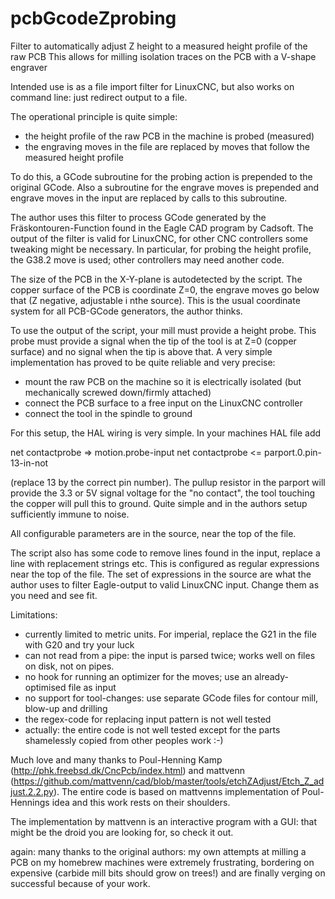 # pcbGcodeZprobing
Filter to automatically adjust Z height to a measured height profile of the raw PCB
This allows for milling isolation traces on the PCB with a V-shape engraver

Intended use is as a file import filter for LinuxCNC, but also works on command line:
just redirect output to a file.

The operational principle is quite simple:
- the height profile of the raw PCB in the machine is probed (measured)
- the engraving moves in the file are replaced by moves that follow the measured height profile

To do this, a GCode subroutine for the probing action is prepended to the original GCode.
Also a subroutine for the engrave moves is prepended and engrave moves in the input are replaced by calls
to this subroutine.

The author uses this filter to process GCode generated by the Fräskontouren-Function found in 
the Eagle CAD program by Cadsoft.
The output of the filter is valid for LinuxCNC, for other CNC controllers some tweaking might be necessary.
In particular, for probing the height profile, the G38.2 move is used; other controllers may need another code.

The size of the PCB in the X-Y-plane is autodetected by the script.
The copper surface of the PCB is coordinate Z=0, the engrave moves go below that (Z negative, adjustable i nthe source).
This is the usual coordinate system for all PCB-GCode generators, the author thinks.

To use the output of the script, your mill must provide a height probe.
This probe must provide a signal when the tip of the tool is at Z=0 (copper surface) and no signal when
the tip is above that.
A very simple implementation has proved to be quite reliable and very precise:
- mount the raw PCB on the machine so it is electrically isolated (but mechanically screwed down/firmly attached)
- connect the PCB surface to a free input on the LinuxCNC controller
- connect the tool in the spindle to ground

For this setup, the HAL wiring is very simple. In your machines HAL file add

net contactprobe => motion.probe-input
net contactprobe <= parport.0.pin-13-in-not

(replace 13 by the correct pin number).
The pullup resistor in the parport will provide the 3.3 or 5V signal voltage for the "no contact", the tool
touching the copper will pull this to ground.
Quite simple and in the authors setup sufficiently immune to noise.

All configurable parameters are in the source, near the top of the file.

The script also has some code to remove lines found in the input, replace a line with replacement strings etc.
This is configured as regular expressions near the top of the file.
The set of expressions in the source are what the author uses to filter Eagle-output to valid LinuxCNC input.
Change them as you need and see fit.

Limitations:
- currently limited to metric units. For imperial, replace the G21 in the file with G20 and try your luck
- can not read from a pipe: the input is parsed twice; works well on files on disk, not on pipes.
- no hook for running an optimizer for the moves; use an already-optimised file as input
- no support for tool-changes: use separate GCode files for contour mill, blow-up and drilling
- the regex-code for replacing input pattern is not well tested
- actually: the entire code is not well tested except for the parts shamelessly copied from other peoples work :-)

Much love and many thanks to Poul-Henning Kamp (http://phk.freebsd.dk/CncPcb/index.html) and 
mattvenn (https://github.com/mattvenn/cad/blob/master/tools/etchZAdjust/Etch_Z_adjust.2.2.py).
The entire code is based on mattvenns implementation of Poul-Hennings idea and this work rests on their shoulders.

The implementation by mattvenn is an interactive program with a GUI: that might be the droid you are looking for,
so check it out.

again: many thanks to the original authors: my own attempts at milling a PCB on my homebrew machines were extremely
frustrating, bordering on expensive (carbide mill bits should grow on trees!) and are finally verging on successful 
because of your work.
